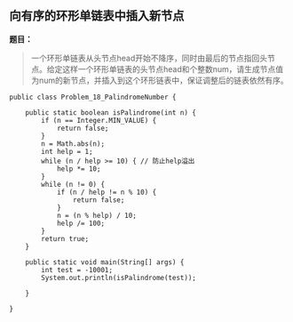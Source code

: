 ## 向有序的环形单链表中插入新节点

**题目：**
>一个环形单链表从头节点head开始不降序，同时由最后的节点指回头节点。给定这样一个环形单链表的头节点head和个整数num，请生成节点值为num的新节点，并插入到这个环形链表中，保证调整后的链表依然有序。


```
public class Problem_18_PalindromeNumber {

	public static boolean isPalindrome(int n) {
		if (n == Integer.MIN_VALUE) {
			return false;
		}
		n = Math.abs(n);
		int help = 1;
		while (n / help >= 10) { // 防止help溢出
			help *= 10;
		}
		while (n != 0) {
			if (n / help != n % 10) {
				return false;
			}
			n = (n % help) / 10;
			help /= 100;
		}
		return true;
	}

	public static void main(String[] args) {
		int test = -10001;
		System.out.println(isPalindrome(test));

	}

}
```